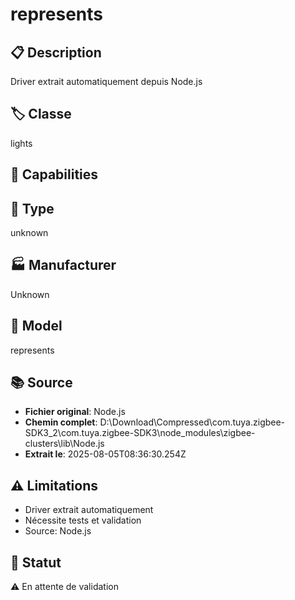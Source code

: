# represents

## 📋 Description
Driver extrait automatiquement depuis Node.js

## 🏷️ Classe
lights

## 🔧 Capabilities


## 📡 Type
unknown

## 🏭 Manufacturer
Unknown

## 📱 Model
represents

## 📚 Source
- **Fichier original**: Node.js
- **Chemin complet**: D:\Download\Compressed\com.tuya.zigbee-SDK3_2\com.tuya.zigbee-SDK3\node_modules\zigbee-clusters\lib\Node.js
- **Extrait le**: 2025-08-05T08:36:30.254Z

## ⚠️ Limitations
- Driver extrait automatiquement
- Nécessite tests et validation
- Source: Node.js

## 🚀 Statut
⚠️ En attente de validation
